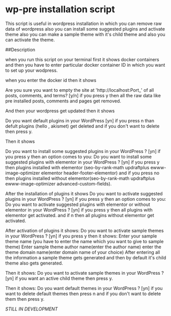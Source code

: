 # wp-pre installation script

This script is useful in wordpress installation in which you can remove raw data of wordpress also 
you can install some suggested plugins and activate theme also you can make a sample theme with it's 
child theme and also you can activate the theme.

##Description

when you run this script on your terminal first it shows docker containers and then you have to enter particular docker container ID in which you want to set up
your wodpress.

when you enter the docker id then it shows

Are you sure you want to empty the site at 'http://localhost:Port_' of all posts, comments, and terms? [y/n] if you press y then all the raw data like pre installed
posts, comments and pages get removed.

And then your wordpress get updated then it shows

Do you want default plugins in your WordPress  [yn] if you press n than defult plugins (hello , akismet) get deleted and if you don't want to delete then press y.

Then it shows

Do you want to install some suggested plugins in your WordPress ? [yn] if you press y then an option comes to you: 
Do you want to install some suggested plugins with elementor in your WordPress ? [yn] if you press y then plugins installed with elementor
(seo-by-rank-math updraftplus ewww-image-optimizer elementor  header-footer-elementor) and 
if you press no then plugins installed without elementor(seo-by-rank-math updraftplus ewww-image-optimizer advanced-custom-fields).

After the installation of plugins it shows
Do you want to activate  suggested plugins in your WordPress ? [yn] if you press y then an option comes to you: 
Do you want to activate  suggested plugins with elementor or without elementor in your WordPress ? [yn] if you press y then all plugins with elementor get activated.
and if n then all plugins without elementor get activated.

After activation of plugins it shows:
Do you want to activate sample themes in your WordPress ? [yn] if you press y then it shows:
Enter your sample theme name (you have to enter the name which you want to give to sample theme)
Enter sample theme author name(enter the author name)
enter the theme domain name(enter domain name of your choice)
After entering all the information a sample theme gets generated and then by default it's child theme also gets generated.

Then it shows:
Do you want to activate sample themes in your WordPress ? [yn] if you want an active child theme then press y.

Then it shows:
Do you want default themes in your WordPress ? [yn] if you want to delete default themes then press n and if you don't want to delete them then press y.

*STILL IN DEVELOPMENT*



